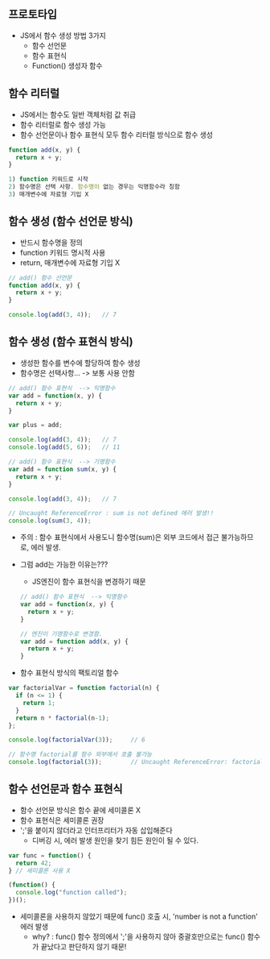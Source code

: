 ## 프로토타입
- JS에서 함수 생성 방법 3가지
  - 함수 선언문
  - 함수 표현식
  - Function() 생성자 함수

## 함수 리터럴
- JS에서는 함수도 일반 객체처럼 값 취급
- 함수 리터럴로 함수 생성 가능
- 함수 선언문이나 함수 표현식 모두 함수 리터럴 방식으로 함수 생성

```JAVASCRIPT
function add(x, y) {
  return x + y;
}

1) function 키워드로 시작
2) 함수명은 선택 사항. 함수명이 없는 경우는 익명함수라 칭함
3) 매개변수에 자료형 기입 X
```

## 함수 생성 (함수 선언문 방식)
- 반드시 함수명을 정의
- function 키워드 명시적 사용
- return, 매개변수에 자료형 기입 X

```JAVASCRIPT
// add() 함수 선언문
function add(x, y) {
  return x + y;
}

console.log(add(3, 4));   // 7
```

## 함수 생성 (함수 표현식 방식)
- 생성한 함수를 변수에 할당하여 함수 생성
- 함수명은 선택사항... -> 보통 사용 안함

```JAVASCRIPT
// add() 함수 표현식  --> 익명함수
var add = function(x, y) {    
  return x + y;
}

var plus = add;

console.log(add(3, 4));   // 7
console.log(add(5, 6));   // 11
```



```JAVASCRIPT
// add() 함수 표현식  --> 기명함수
var add = function sum(x, y) {    
  return x + y;
}

console.log(add(3, 4));   // 7

// Uncaught ReferenceError : sum is not defined 에러 발생!!
console.log(sum(3, 4));   
```
- 주의 : 함수 표현식에서 사용도니 함수명(sum)은 외부 코드에서 접근 불가능하므로, 에러 발생.
- 그럼 add는 가능한 이유는???
  - JS엔진이 함수 표현식을 변경하기 때문
  ```JAVASCRIPT
  // add() 함수 표현식  --> 익명함수
  var add = function(x, y) {    
    return x + y;
  }
  
  // 엔진이 기명함수로 변경함.
  var add = function add(x, y) {
    return x + y;
  }
  ```

- 함수 표현식 방식의 팩토리얼 함수
```JAVASCRIPT
var factorialVar = function factorial(n) {
  if (n <= 1) {
    return 1;
  }
  return n * factorial(n-1);
};

console.log(factorialVar(3));     // 6

// 함수명 factorial를 함수 외부에서 호출 불가능
console.log(factorial(3));        // Uncaught ReferenceError: factorial is not defined
```

## 함수 선언문과 함수 표현식
- 함수 선언문 방식은 함수 끝에 세미콜론 X
- 함수 표현식은 세미콜론 권장
- ';'을 붙이지 않더라고 인터프리터가 자동 삽입해준다
  - 디버깅 시, 에러 발생 원인을 찾기 힘든 원인이 될 수 있다.

```JAVASCRIPT
var func = function() {
  return 42;
} // 세미콜론 사용 X

(function() {
  console.log("function called");
})();
```
- 세미콜론을 사용하지 않았기 때문에 func() 호출 시, 'number is not a function' 에러 발생
  - why? : func() 함수 정의에서 ';'을 사용하지 않아 중괄호만으로는 func() 함수가 끝났다고 판단하지 않기 때문!
